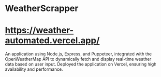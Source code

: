 # WeatherScrapper
# https://weather-automated.vercel.app/
An application using Node.js, Express, and Puppeteer, integrated with the OpenWeatherMap API to dynamically fetch and display real-time weather data based on user input. Deployed the application on Vercel, ensuring high availability and performance.
